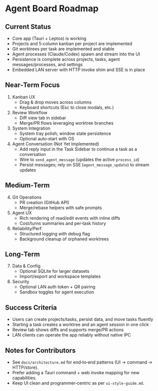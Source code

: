 # Agent Board Roadmap

## Current Status
- Core app (Tauri + Leptos) is working
- Projects and 5‑column kanban per project are implemented
- Git worktrees per task are implemented and stable
- Agent processes (Claude/Codex) spawn and stream into the UI
- Persistence is complete across projects, tasks, agent messages/processes, and settings
- Embedded LAN server with HTTP invoke shim and SSE is in place

## Near‑Term Focus
1. Kanban UX
   - Drag & drop moves across columns
   - Keyboard shortcuts (Esc to close modals, etc.)
2. Review Workflow
   - Diff view tab in sidebar
   - Merge/PR flows leveraging worktree branches
3. System Integration
   - System tray polish; window state persistence
   - Optional auto‑start with OS
4. Agent Conversation (Not Yet Implemented)
   - Add reply input in the Task Sidebar to continue a task as a conversation
   - Wire to `send_agent_message` (updates the active `process_id`)
   - Persist messages; rely on SSE (`agent_message_update`) to stream updates

## Medium‑Term
4. Git Operations
   - PR creation (GitHub API)
   - Merge/rebase helpers with safe prompts
5. Agent UX
   - Rich rendering of read/edit events with inline diffs
   - Cost/turns summaries and per‑task history
6. Reliability/Perf
   - Structured logging with debug flag
   - Background cleanup of orphaned worktrees

## Long‑Term
7. Data & Config
   - Optional SQLite for larger datasets
   - Import/export and workspace templates
8. Security
   - Optional LAN auth token + QR pairing
   - Sandbox toggles for agent execution

## Success Criteria
- Users can create projects/tasks, persist data, and move tasks fluently
- Starting a task creates a worktree and an agent session in one click
- Review tab shows diffs and supports merge/PR actions
- LAN clients can operate the app reliably without native IPC

## Notes for Contributors
- See `docs/architecture.md` for end‑to‑end patterns (UI → command → HTTP/store).
- Prefer adding a Tauri command + web invoke mapping for new capabilities.
- Keep UI clean and programmer‑centric as per `ui-style-guide.md`.
